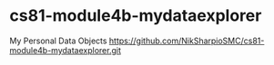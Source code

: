 # cs81-module4b-mydataexplorer
My Personal Data Objects
https://github.com/NikSharpioSMC/cs81-module4b-mydataexplorer.git
